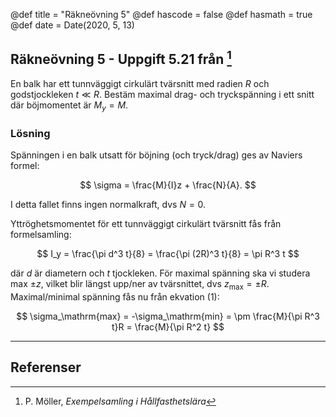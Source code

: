 @def title = "Räkneövning 5"
@def hascode = false
@def hasmath = true
@def date = Date(2020, 5, 13)

## Räkneövning 5 - Uppgift 5.21 från [^moller]

En balk har ett tunnväggigt cirkulärt tvärsnitt med radien $R$ och godstjockleken $t \ll R$. Bestäm maximal drag- och tryckspänning i ett snitt där böjmomentet är $M_y = M$.

### Lösning

Spänningen i en balk utsatt för böjning (och tryck/drag) ges av Naviers formel:

$$
\sigma = \frac{M}{I}z + \frac{N}{A}.
$$

I detta fallet finns ingen normalkraft, dvs $N = 0$.

Yttröghetsmomentet för ett tunnväggigt cirkulärt tvärsnitt fås från formelsamling:

$$
I_y = \frac{\pi d^3 t}{8} = \frac{\pi (2R)^3 t}{8} = \pi R^3 t
$$

där $d$ är diametern och $t$ tjockleken. För maximal spänning ska vi studera max $\pm z$, vilket blir längst upp/ner av tvärsnittet, dvs $z_\mathrm{max} = \pm R$. Maximal/minimal spänning fås nu från ekvation (1):

$$
\sigma_\mathrm{max} = -\sigma_\mathrm{min} = \pm \frac{M}{\pi R^3 t}R = \frac{M}{\pi R^2 t}
$$

---

## Referenser

[^moller]: P. Möller, *Exempelsamling i Hållfasthetslära*
[^extra]: *Extra övningsexempel i hållfasthetslära för TME061*
